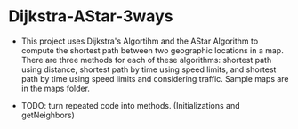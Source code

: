 # Dijkstra-AStar-3ways

- This project uses Dijkstra's Algortihm and the AStar Algorithm to compute the shortest path between two geographic locations in a map. There are three methods for each of these algorithms: shortest path using distance, shortest path by time using speed limits, and shortest path by time using speed limits and considering traffic. Sample maps are in the maps folder.

- TODO: turn repeated code into methods. (Initializations and getNeighbors)

